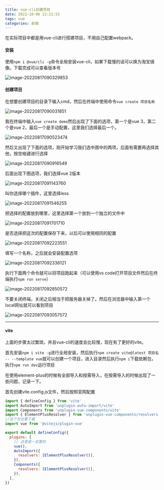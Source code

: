 ```yaml
---
title: vue-cli创建项目
date: 2022-10-06 22:21:53
tags: vue
categories: 前端
---
```

在实际项目中都是用vue-cli进行搭建项目，不用自己配置webpack。

#### 安装

使用`npm i @vue/cli -g`命令全局安装vue-cli，如果下载慢的话可以换为淘宝镜像。下载完成可以查看版本号

![image-20220817090329853](https://dong-image.oss-cn-guangzhou.aliyuncs.com/image/image-20220817090329853.png)



#### 创建项目

在想要创建项目的目录下输入cmd，然后在终端中使用命令`vue create 项目名称`

![image-20220817090031851](https://dong-image.oss-cn-guangzhou.aliyuncs.com/image/image-20220817090031851.png)

我在终端中输入`vue create demo`然后出现了下面的选项，第一个是vue 3，第二个是vue 2，最后一个是手动配置，这里我们选择最后一个。

![image-20220817090523474](https://dong-image.oss-cn-guangzhou.aliyuncs.com/image/image-20220817090523474.png)

然后又出现了下面的选项，刚开始学习我们选中图中的两项，后面有需要再选择其他，按空格键进行选择

![image-20220817090916549](https://dong-image.oss-cn-guangzhou.aliyuncs.com/image/image-20220817090916549.png)

后面出现下图选项，我们选择vue 2版本

![image-20220817091143760](https://dong-image.oss-cn-guangzhou.aliyuncs.com/image/image-20220817091143760.png)

叫你选择哪个插件，这里选择less

![image-20220817091546255](https://dong-image.oss-cn-guangzhou.aliyuncs.com/image/image-20220817091546255.png)

把选择的配置放到哪里，这里选择第一个放到一个独立的文件中

![image-20220817091701710](https://dong-image.oss-cn-guangzhou.aliyuncs.com/image/image-20220817091701710.png)

是否选择把这次的配置保存下来，以后可以使用相同的配置

![image-20220817092223551](https://dong-image.oss-cn-guangzhou.aliyuncs.com/image/image-20220817092223551.png)

填写一个名称，之后就会安装配置选项

![image-20220817092336121](https://dong-image.oss-cn-guangzhou.aliyuncs.com/image/image-20220817092336121.png)

执行下面两个命令就可以将项目跑起来（可以使用vs code打开项目文件然后在终端执行`npm run serve`）

![image-20220817092850572](https://dong-image.oss-cn-guangzhou.aliyuncs.com/image/image-20220817092850572.png)

不要关闭终端，关闭之后相当于把服务器关掉了。然后在浏览器中输入第一个local网址就可以看到项目

![image-20220817093057572](https://dong-image.oss-cn-guangzhou.aliyuncs.com/image/image-20220817093057572.png)

---

#### vite

上面的步骤太过繁琐，并且vue-cli的速度会比较慢，现在有了更好的vite。

首先安装`npm i vite -g`进行全局安装，然后执行`npm create vite@latest 项目名 -- --template vue`就可以创建一个项目，进入目录然后执行`npm i`下载依赖包，执行`npm run dev`运行项目

在使用element-plus的时候有全部导入和按需导入，在按需导入的时候出现了一些问题，记录一下。

首先创建vite.config.js文件，然后按照官网配置

```js
import { defineConfig } from 'vite'
import AutoImport from 'unplugin-auto-import/vite'
import Components from 'unplugin-vue-components/vite'
import { ElementPlusResolver } from 'unplugin-vue-components/resolvers'
//这个包也要下载
import vue from '@vitejs/plugin-vue'

export default defineConfig({
  plugins: [
    // 这里是一定要的
    vue(),
    AutoImport({
      resolvers: [ElementPlusResolver()],
    }),
    Components({
      resolvers: [ElementPlusResolver()],
    }),
  ],
})

```

